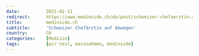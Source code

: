 ```yaml
---
date:          2021-01-11
redirect:      https://www.medinside.ch/de/post/schweizer-chefaerztin-auf-abwegen
title:         medinside.ch
subtitle:      'Schweizer Chefärztin auf Abwegen'
country:       CH
categories:    [Medizin]
tags:          [pcr-test, massnahmen, medinside]
---
```

